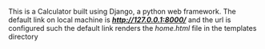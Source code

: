 This is a Calculator built using Django, a python web framework.
The default link on local machine is ***http://127.0.0.1:8000/*** and the url is configured such the default link renders the *home.html* file in the templates directory